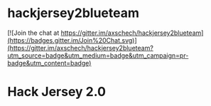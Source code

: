 # hackjersey2blueteam

[![Join the chat at https://gitter.im/axschech/hackjersey2blueteam](https://badges.gitter.im/Join%20Chat.svg)](https://gitter.im/axschech/hackjersey2blueteam?utm_source=badge&utm_medium=badge&utm_campaign=pr-badge&utm_content=badge)

# Hack Jersey 2.0


